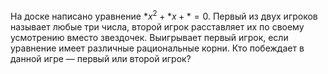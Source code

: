 На доске написано уравнение $*{{x}^{2}}+*x+*=0$. Первый из  двух  игроков  называет  любые  три  числа,  второй  игрок расставляет  их  по  своему  усмотрению  вместо  звездочек. Выигрывает первый игрок, если уравнение имеет различные рациональные корни. Кто побеждает в данной игре — первый или второй игрок?